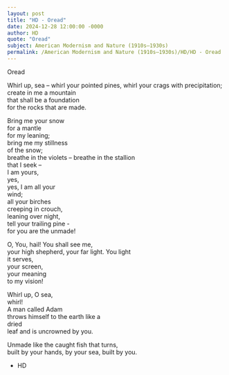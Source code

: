 ```yaml
---
layout: post
title: "HD - Oread"
date: 2024-12-28 12:00:00 -0000
author: HD
quote: "Oread"
subject: American Modernism and Nature (1910s–1930s)
permalink: /American Modernism and Nature (1910s–1930s)/HD/HD - Oread
---
```


Oread

Whirl up, sea – 
whirl your pointed pines, 
whirl your crags with precipitation;  
create in me 
a mountain  
that shall be a foundation  
for the rocks that are made.

Bring me your snow  
for a mantle  
for my leaning;  
bring me my stillness  
of the snow;  
breathe in the violets –
breathe in the stallion  
that I seek –  
I am yours,  
yes,  
yes, I am all your  
wind;  
all your birches  
creeping in crouch,  
leaning over night,  
tell your trailing pine -  
for you are the unmade!

O, You, hail! You shall see me,  
your high shepherd,
your far light.
You light  
it serves,  
your screen,  
your meaning  
to my vision!  

Whirl up, O sea,  
whirl!  
A man called Adam  
throws himself to the earth like a  
dried  
leaf and is uncrowned by you.

Unmade like the caught fish
that turns,  
built by your hands,
by your sea, built by you.

- HD
